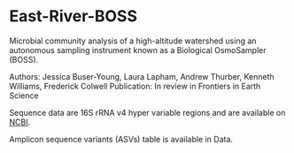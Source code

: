# East-River-BOSS

Microbial community analysis of a high-altitude watershed using an autonomous sampling instrument known as a Biological OsmoSampler (BOSS).

Authors: Jessica Buser-Young, Laura Lapham, Andrew Thurber, Kenneth Williams, Frederick Colwell 
Publication: In review in Frontiers in Earth Science

Sequence data are 16S rRNA v4 hyper variable regions and are available on [NCBI](https://www.ncbi.nlm.nih.gov/bioproject/PRJNA701286).

Amplicon sequence variants (ASVs) table is available in Data.

